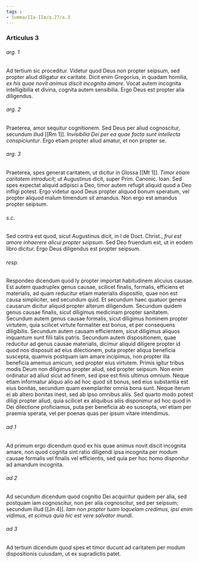 ```yaml
---
tags : 
- Summa/IIa-IIæ/q.27/a.3
---
```


### Articulus 3

###### arg. 1
Ad tertium sic proceditur. Videtur quod Deus non propter seipsum, sed propter aliud diligatur ex caritate. Dicit enim Gregorius, in quadam homilia, *ex his quae novit animus discit incognita amare*. Vocat autem incognita intelligibilia et divina, cognita autem sensibilia. Ergo Deus est propter alia diligendus.

###### arg. 2
Praeterea, amor sequitur cognitionem. Sed Deus per aliud cognoscitur, secundum illud [[Rm 1]]. *Invisibilia Dei per ea quae facta sunt intellecta conspiciuntur*. Ergo etiam propter aliud amatur, et non propter se.

###### arg. 3
Praeterea, spes generat caritatem, ut dicitur in Glossa [[Mt 1]]. *Timor etiam caritatem introducit*; ut Augustinus dicit, super Prim. Canonic. Ioan. Sed spes expectat aliquid adipisci a Deo, timor autem refugit aliquid quod a Deo infligi potest. Ergo videtur quod Deus propter aliquod bonum speratum, vel propter aliquod malum timendum sit amandus. Non ergo est amandus propter seipsum.

###### s.c.
Sed contra est quod, sicut Augustinus dicit, in I de Doct. Christ., *frui est amore inhaerere alicui propter seipsum*. Sed Deo fruendum est, ut in eodem libro dicitur. Ergo Deus diligendus est propter seipsum.

###### resp.
Respondeo dicendum quod ly propter importat habitudinem alicuius causae. Est autem quadruplex genus causae, scilicet finalis, formalis, efficiens et materialis, ad quam reducitur etiam materialis dispositio, quae non est causa simpliciter, sed secundum quid. Et secundum haec quatuor genera causarum dicitur aliquid propter alterum diligendum. Secundum quidem genus causae finalis, sicut diligimus medicinam propter sanitatem. Secundum autem genus causae formalis, sicut diligimus hominem propter virtutem, quia scilicet virtute formaliter est bonus, et per consequens diligibilis. Secundum autem causam efficientem, sicut diligimus aliquos inquantum sunt filii talis patris. Secundum autem dispositionem, quae reducitur ad genus causae materialis, dicimur aliquid diligere propter id quod nos disposuit ad eius dilectionem, puta propter aliqua beneficia suscepta, quamvis postquam iam amare incipimus, non propter illa beneficia amemus amicum, sed propter eius virtutem. Primis igitur tribus modis Deum non diligimus propter aliud, sed propter seipsum. Non enim ordinatur ad aliud sicut ad finem, sed ipse est finis ultimus omnium. Neque etiam informatur aliquo alio ad hoc quod sit bonus, sed eius substantia est eius bonitas, secundum quam exemplariter omnia bona sunt. Neque iterum ei ab altero bonitas inest, sed ab ipso omnibus aliis. Sed quarto modo potest diligi propter aliud, quia scilicet ex aliquibus aliis disponimur ad hoc quod in Dei dilectione proficiamus, puta per beneficia ab eo suscepta, vel etiam per praemia sperata, vel per poenas quas per ipsum vitare intendimus.

###### ad 1
Ad primum ergo dicendum quod ex his quae animus novit discit incognita amare, non quod cognita sint ratio diligendi ipsa incognita per modum causae formalis vel finalis vel efficientis, sed quia per hoc homo disponitur ad amandum incognita.

###### ad 2
Ad secundum dicendum quod cognitio Dei acquiritur quidem per alia, sed postquam iam cognoscitur, non per alia cognoscitur, sed per seipsum; secundum illud [[Jn 4]]. *Iam non propter tuam loquelam credimus, ipsi enim vidimus, et scimus quia hic est vere salvator mundi*.

###### ad 3
Ad tertium dicendum quod spes et timor ducunt ad caritatem per modum dispositionis cuiusdam, ut ex supradictis patet.

